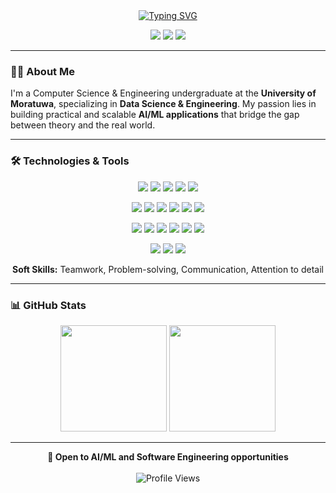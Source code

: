 <div align="center">
  <a href="https://github.com/Madhawa2001">
    <img src="https://readme-typing-svg.herokuapp.com?font=Fira+Code&size=28&duration=3000&pause=1000&color=58A6FF&center=true&vCenter=true&width=500&lines=AI%2FML+Enthusiast;Full+Stack+Developer;CS+Student" alt="Typing SVG" />
  </a>
  <p>
    <a href="mailto:avishka.22@cse.mrt.ac.lk"><img src="https://img.shields.io/badge/Email-D14836?style=flat&logo=gmail&logoColor=white"></a>
    <a href="https://linkedin.com/in/madhawa-abhayawickrama"><img src="https://img.shields.io/badge/LinkedIn-0A66C2?style=flat&logo=linkedin&logoColor=white"></a>
    <a href="https://github.com/Madhawa2001"><img src="https://img.shields.io/badge/GitHub-181717?style=flat&logo=github&logoColor=white"></a>
  </p>
</div>

---

### 👨‍💻 About Me
I'm a Computer Science & Engineering undergraduate at the **University of Moratuwa**, specializing in **Data Science & Engineering**. My passion lies in building practical and scalable **AI/ML applications** that bridge the gap between theory and the real world.

---

### 🛠️ Technologies & Tools

<p align="center">
  <img src="https://img.shields.io/badge/Python-3776AB?style=flat-square&logo=python&logoColor=white" />
  <img src="https://img.shields.io/badge/Java-ED8B00?style=flat-square&logo=openjdk&logoColor=white" />
  <img src="https://img.shields.io/badge/C%2B%2B-00599C?style=flat-square&logo=c%2B%2B&logoColor=white" />
  <img src="https://img.shields.io/badge/JavaScript-F7DF1E?style=flat-square&logo=javascript&logoColor=black" />
  <img src="https://img.shields.io/badge/TypeScript-3178C6?style=flat-square&logo=typescript&logoColor=white" />
</p>

<p align="center">
  <img src="https://img.shields.io/badge/PyTorch-EE4C2C?style=flat-square&logo=pytorch&logoColor=white" />
  <img src="https://img.shields.io/badge/TensorFlow-FF6F00?style=flat-square&logo=tensorflow&logoColor=white" />
  <img src="https://img.shields.io/badge/scikit--learn-F7931E?style=flat-square&logo=scikit-learn&logoColor=white" />
  <img src="https://img.shields.io/badge/Pandas-150458?style=flat-square&logo=pandas&logoColor=white" />
  <img src="https://img.shields.io/badge/NumPy-013243?style=flat-square&logo=numpy&logoColor=white" />
  <img src="https://img.shields.io/badge/LangChain-017951?style=flat-square&logo=LangChain&logoColor=white" />
</p>

<p align="center">
  <img src="https://img.shields.io/badge/React-61DAFB?style=flat-square&logo=react&logoColor=black" />
  <img src="https://img.shields.io/badge/Node.js-339933?style=flat-square&logo=node.js&logoColor=white" />
  <img src="https://img.shields.io/badge/FastAPI-009688?style=flat-square&logo=fastapi&logoColor=white" />
  <img src="https://img.shields.io/badge/MySQL-4479A1?style=flat-square&logo=mysql&logoColor=white" />
  <img src="https://img.shields.io/badge/MongoDB-47A248?style=flat-square&logo=mongodb&logoColor=white" />
  <img src="https://img.shields.io/badge/Supabase-3ECF8E?style=flat-square&logo=supabase&logoColor=white" />
</p>

<p align="center">
  <img src="https://img.shields.io/badge/Docker-2496ED?style=flat-square&logo=docker&logoColor=white" />
  <img src="https://img.shields.io/badge/Git-F05032?style=flat-square&logo=git&logoColor=white" />
  <img src="https://img.shields.io/badge/VS_Code-007ACC?style=flat-square&logo=visual-studio-code&logoColor=white" />
</p>

<p align="center">
  <b>Soft Skills:</b> Teamwork, Problem-solving, Communication, Attention to detail
</p>

---

### 📊 GitHub Stats

<p align="center">
  <img height="170" src="https://github-readme-stats.vercel.app/api?username=Madhawa2001&show_icons=true&theme=dark&hide_border=true&bg_color=0D1117&title_color=58a6ff&icon_color=58a6ff&text_color=c9d1d9"/>
  <img height="170" src="https://github-readme-stats.vercel.app/api/top-langs/?username=Madhawa2001&layout=compact&theme=dark&hide_border=true&bg_color=0D1117&title_color=58a6ff&text_color=c9d1d9"/>
</p>

---

<p align="center">
  <b>💼 Open to AI/ML and Software Engineering opportunities</b><br/><br/>
  <img src="https://komarev.com/ghpvc/?username=Madhawa2001&color=58a6ff&style=flat-square" alt="Profile Views"/>
</p>
